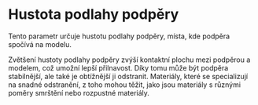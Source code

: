 Hustota podlahy podpěry
====
Tento parametr určuje hustotu podlahy podpěry, místa, kde podpěra spočívá na modelu.

Zvětšení hustoty podlahy podpěry zvýší kontaktní plochu mezi podpěrou a modelem, což umožní lepší přilnavost. Díky tomu může být podpěra stabilnější, ale také je obtížnější ji odstranit. Materiály, které se specializují na snadné odstranění, z toho mohou těžit, jako jsou materiály s různými poměry smrštění nebo rozpustné materiály.
